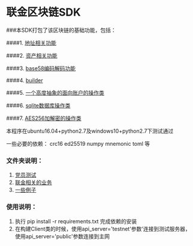 # 联金区块链SDK

###本SDK打包了该区块链的基础功能，包括：

####1. [地址相关功能](wrapper/address.py)

####2. [资产相关功能](wrapper/asset.py)

####3. [base58编码解码功能](wrapper/base58.py)

####4. [builder](wrapper/builder.py)

####5. [一个高度抽象的面向账户的操作类](wrapper/client.py)

####6. [sqlite数据库操作类](wrapper/db.py)

####7. [AES256加解密的操作类](wrapper/encryption.py)

本程序在ubuntu16.04+python2.7及windows10+python2.7下测试通过

一些必要的依赖：
crc16 ed25519 numpy mnemonic toml 等

### 文件夹说明：
1. [党员测试](unit_tests/README.md)
2. [联金相关的业务](tasks/README.md)
3. [一些例子](examples/README.md)


### 使用说明：
1. 执行 pip install -r requirements.txt 完成依赖的安装
2. 在构建Client类的时候，使用api_server='testnet'参数'连接到测试服务器，使用api_server='public'参数连接到主网
